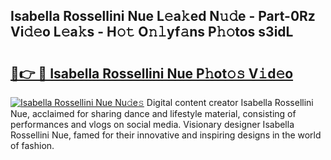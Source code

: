 ## Isabella Rossellini Nue L𝚎a𝚔ed N𝚞𝚍e - Part-0Rz Vi𝚍𝚎o L𝚎a𝚔s - H𝚘𝚝 O𝚗𝚕yf𝚊ns P𝚑𝚘tos s3idL

# <h2><a href="http://kfcj56.oniu.top/?m=Isabella+Rossellini+Nue">🔗👉 🔴 Isabella Rossellini Nue P𝚑ot𝚘𝚜 V𝚒d𝚎o</a></h2>

[![Isabella Rossellini Nue Nu𝚍e𝚜](https://i.imgur.com/0qMVB7G.gif)](http://kfcj56.oniu.top/?m=Isabella+Rossellini+Nue)
Digital content creator Isabella Rossellini Nue, acclaimed for sharing dance and lifestyle material, consisting of performances and vlogs on social media. Visionary designer Isabella Rossellini Nue, famed for their innovative and inspiring designs in the world of fashion.  
